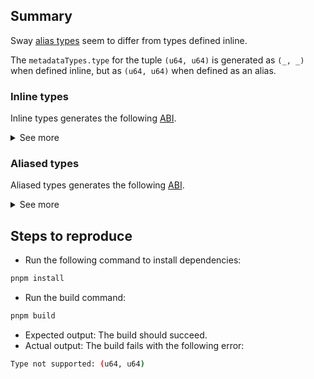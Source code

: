 ## Summary

Sway [alias types](https://docs.fuel.network/docs/sway/advanced/advanced_types/) seem to differ from types defined inline.

The `metadataTypes.type` for the tuple `(u64, u64)` is generated as `(_, _)` when defined inline, but as `(u64, u64)` when defined as an alias.

### Inline types

Inline types generates the following [ABI](./sway/contract-tuple/out/release/contract-tuple-abi.json).

<details>
  <summary>See more</summary>

```sw
abi ContractTuple {
  fn tuple(arg1: (u64, u64));
}
```

```json
{
  "concreteTypes": [
    {
      "type": "()",
      "concreteTypeId": "2e38e77b22c314a449e91fafed92a43826ac6aa403ae6a8acb6cf58239fbaf5d"
    },
    {
      "type": "(u64, u64)",
      "concreteTypeId": "41bd1a98f0a59642d8f824c805b798a5f268d1f7d05808eb05c4189c493f1be0",
      "metadataTypeId": 0
    }
  ],
  "metadataTypes": [
    {
      "type": "(_, _)",
      "metadataTypeId": 0,
      "components": [
        {
          "name": "__tuple_element",
          "typeId": 1
        },
        {
          "name": "__tuple_element",
          "typeId": 1
        }
      ]
    },
    {
      "type": "u64",
      "metadataTypeId": 1
    }
  ],
}
```

</details>

### Aliased types

Aliased types generates the following [ABI](./sway/contract-tuple-alias/out/release/contract-tuple-alias-abi.json).

<details>
  <summary>See more</summary>

```sw
type AliasedTuple = (u64, u64);

abi ContractTupleAlias {
    fn tuple(arg1: AliasedTuple);
}
```

```json
{
  "concreteTypes": [
    {
      "type": "()",
      "concreteTypeId": "2e38e77b22c314a449e91fafed92a43826ac6aa403ae6a8acb6cf58239fbaf5d"
    },
    {
      "type": "(u64, u64)",
      "concreteTypeId": "41bd1a98f0a59642d8f824c805b798a5f268d1f7d05808eb05c4189c493f1be0",
      "metadataTypeId": 0
    }
  ],
  "metadataTypes": [
    {
      "type": "(u64, u64)",
      "metadataTypeId": 0,
      "components": [
        {
          "name": "__tuple_element",
          "typeId": 1
        },
        {
          "name": "__tuple_element",
          "typeId": 1
        }
      ]
    },
    {
      "type": "u64",
      "metadataTypeId": 1
    }
  ],
}
```

</details>


## Steps to reproduce

- Run the following command to install dependencies:

```bash
pnpm install
```

- Run the build command:

```bash
pnpm build
```

- Expected output: The build should succeed.
- Actual output: The build fails with the following error:

```bash
Type not supported: (u64, u64)
```